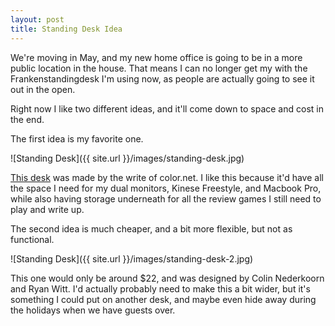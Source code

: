 ```yaml
---
layout: post
title: Standing Desk Idea
---
```


We're moving in May, and my new home office is going to be in a more public location in the house. That means I can no longer get my with the Frankenstandingdesk I'm using now, as people are actually going to see it out in the open.

Right now I like two different ideas, and it'll come down to space and cost in the end.

The first idea is my favorite one.

![Standing Desk]({{ site.url }}/images/standing-desk.jpg)

[This desk](http://wiki.colar.net/ikea_standing_desk#.VPu_h0YrNiY) was made by the write of color.net. I like this because it'd have all the space I need for my dual monitors, Kinese Freestyle, and Macbook Pro, while also having storage underneath for all the review games I still need to play and write up.

The second idea is much cheaper, and a bit more flexible, but not as functional.

![Standing Desk]({{ site.url }}/images/standing-desk-2.jpg)

This one would only be around $22, and was designed by Colin Nederkoorn and  Ryan Witt. I'd actually probably need to make this a bit wider, but it's something I could put on another desk, and maybe even hide away during the holidays when we have guests over.


